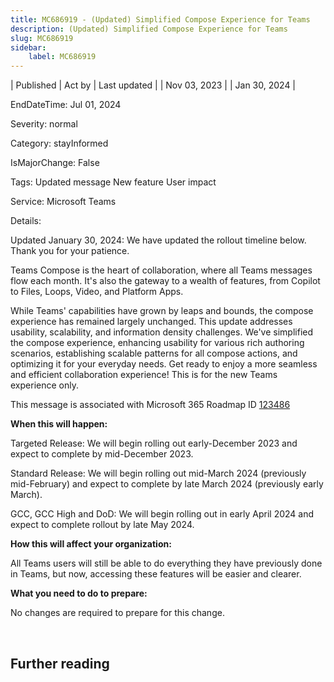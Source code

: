 ```yaml
---
title: MC686919 - (Updated) Simplified Compose Experience for Teams
description: (Updated) Simplified Compose Experience for Teams
slug: MC686919
sidebar:
    label: MC686919
---
```



| Published | Act by | Last updated |
| Nov 03, 2023 |  | Jan 30, 2024 |

EndDateTime: Jul 01, 2024

Severity: normal

Category: stayInformed

IsMajorChange: False

Tags: Updated message New feature User impact

Service: Microsoft Teams

Details: 

<p style="">Updated January 30, 2024: We have updated the rollout timeline below. Thank you for your patience.</p><p style="">Teams Compose is the heart of collaboration, where all Teams messages flow each month. It's also the gateway to a wealth of features, from Copilot to Files, Loops, Video, and Platform Apps.&nbsp;</p><p style="">While Teams' capabilities have grown by leaps and bounds, the compose experience has remained largely unchanged. This update addresses usability, scalability, and information density challenges. We've simplified the compose experience, enhancing usability for various rich authoring scenarios, establishing scalable patterns for all compose actions, and optimizing it for your everyday needs. Get ready to enjoy a more seamless and efficient collaboration experience! This is for the new Teams experience only.</p>
<p>This message is associated with Microsoft 365 Roadmap ID <a href="https://www.microsoft.com/microsoft-365/roadmap?filters=&amp;searchterms=123486" target="_blank">123486</a></p>
<p><b>When this will happen:</b></p><p>Targeted Release: We will begin rolling out early-December 2023 and expect to complete by mid-December 2023.</p><p>Standard Release: We will begin rolling out mid-March 2024 (previously mid-February) and expect to complete by late March 2024 (previously early March).
</p><p>GCC, GCC High and DoD: We will begin rolling out in early April 2024 and expect to complete rollout by late May 2024.</p>

<p><b>How this will affect your organization:</b></p>

<p>All Teams users will still be able to do everything they have previously done in Teams, but now, accessing these features will be easier and clearer.</p>
<p><b>What you need to do to prepare:</b></p>
<p>No changes are required to prepare for this change.</p>

<p><br></p>

## Further reading
